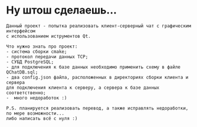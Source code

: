 # Ну штош сделаешь...


    Данный проект - попытка реализовать клиент-серверный чат с графическим интерфейсом
    с использованием иструментов Qt.

    Что нужно знать про проект:
    - система сборки cmake;
    - протокол передачи данных TCP;
    - СУБД PostgreSQL;
    - для подключения к базе данных необходимо применить схему в файле QChatDB.sql;
    - два config.json файла, расположенных в директориях сборки клиента и сервера 
    для подключения клиента к серверу, а сервера к базе данных соответственно;
    -  много недоработок :)

    P.S. планируется реализовать перевод, а также исправлять недоработки, по мере возможности...
    либо написать всё с нуля :)
